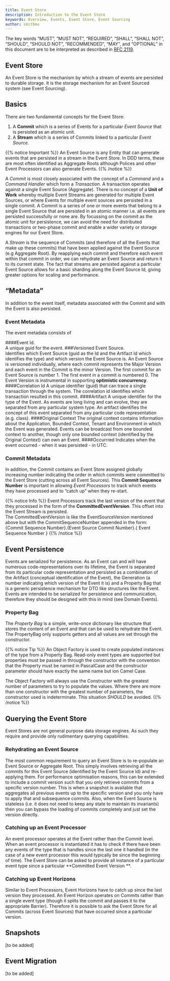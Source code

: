 ```yaml
---
title: Event Store
description: Introduction to the Event Store
keywords: Overview, Events, Event Store, Event Sourcing
author: smithmx
---
```

The key words “MUST”, “MUST NOT”, “REQUIRED”, “SHALL”, “SHALL NOT”, “SHOULD”, “SHOULD NOT”,
“RECOMMENDED”, “MAY”, and “OPTIONAL” in this document are to be interpreted as described in
[RFC 2119](https://tools.ietf.org/html/rfc2119).

## Event Store

An Event Store is the mechanism by which a stream of events are persisted to durable storage.  It is the storage mechanism for an Event Sourced system (see Event Sourcing).

## Basics

There are two fundamental concepts for the Event Store:

1. A **Commit** which is a series of Events for a particular *Event Source* that is persisted as an atomic unit.
2. A **Stream** which is a series of Commits linked to a particular *Event Source*.  

{{% notice Important %}}
An Event Source is any Entity that can generate events that are persisted in a stream in the Event Store.  In DDD terms, these are most often identified as Aggregate Roots although Polices and other Event Processors can also generate Events.
{{% /notice %}}

A *Commit* is most closely associated with the concept of a *Command* and a *Command Handler* which form a *Transaction*.  A transaction operates against a single Event Source (Aggregate).  There is no concept of a **Unit of Work** whereby multiple Event Streams are generated for multiple Event Sources, or where Events for multiple event sources are persisted in a single commit.  A Commit is a series of one or more events that belong to a single Event Source that are persisted in an atomic manner i.e. all events are persisted successfully or none are.  By focussing on the commit as the atomic unit for persistence, we can avoid the need for distributed transactions or two-phase commit and enable a wider variety or storage engines for our Event Store.

A *Stream* is the sequence of Commits (and therefore of all the Events that make up these commits) that have been applied against the Event Source (e.g Aggregate Root).  By reapplying each commit and therefore each event within that commit in order, we can rehydrate an Event Source and return it to its current state.  The fact that streams are persisted against a particular Event Source allows for a basic sharding along the Event Source Id, giving greater options for scaling and performance.

## “Metadata” 

In addition to the event itself, metadata associated with the Commit and with the Event is also persisted.  

### Event Metadata

The event metadata consists of 

####Event Id.  
A unique guid for the event.
###Versioned Event Source.  
Identifies which Event Source (guid as the Id and the Artifact Id which identifies the type) and which version the Event Source is.  An Event Source is versioned individually, where each commit represents the Major Version and each event in the Commit is the minor Version.
The first commit for an Event Source is number 1.  The first event in a commit is numbered 0.
The Event Version is instrumental in supporting **optimistic concurrency**.  
####Correlation Id
A unique identifier (guid) that can trace a single transaction through the system.  The correlation id identifies which transaction resulted in this commit.
####Artifact
A unique identifier for the type of the Event.  As events are long living and can evolve, they are separated from any particular system type.  An artifact identifies the concept of this event separated from any particular code representation (e.g. class).
####Original Context 
The original context contains information about the Application, Bounded Context, Tenant and Environment in which the Event was generated.  Events can be broadcast from one bounded context to another, though only one bounded context (identified by the Original Context) can own an Event.
####Occurrred
Indicates when the event occurred - when it was persisted - in UTC.

### Commit Metadata

In addition, the Commit contains an Event Store assigned globally increasing number indicating the order in which commits were committed to the Event Store (cutting across all Event Sources).  This **Commit Sequence Number** is important in allowing *Event Processors* to track which events they have processed and to “catch up” when they re-start.

{{% notice Info %}}
Event Processors track the last version of the event that they processed in the form of the **CommittedEventVersion**.  This offset into the Event Stream is persisted.  
The CommittedEventVersion is like the EventSourceVersion mentioned above but with the CommitSequenceNumber appended in the form:
{Commit Sequence Number}.{Event Source Commit Number}.{ Event Sequence Number }
{{% /notice %}}


## Event Persistence

Events are serialized for persistence.  As an Event can and will have numerous code-representations over its lifetime, the Event is separated from its particular code representation and persisted as a combination of the Artifact (conceptual identification of the Event), the Generation (a number indicating which version of the Event it is) and a Property Bag that is a generic persistence mechanism for DTO like structures like the Event.  Events are intended to be serialized for persistence and communication, therefore they should be designed with this in mind (see Domain Events).

### Property Bag
The *Property Bag* is a simple, write-once dictionary like structure that stores the content of an Event and that can be used to rehydrate the Event.  The PropertyBag only supports getters and all values are set through the constructor.

{{% notice Tip %}}
An Object Factory is used to create populated instances of the type from a Property Bag.  Read-only event types are supported but properties must be passed in through the constructor with the convention that the Property must be named in PascalCase and the constructor parameter should have exactly the same name but ion Camel Case.

The Object Factory will always use the Constructor with the greatest number of parameters to try to populate the values.  Where there are more than one constructor with the greatest number of parameters, the constructor used is indeterminate.  This situation *SHOULD* be avoided. 
{{% /notice %}}

## Querying the Event Store

Event Stores are not general purpose data storage engines.  As such they require and provide only rudimentary querying capabilities.

### Rehydrating an Event Source

The most common requirement to query an Event Store is to re-populate an Event Source or Aggregate Root.  This simply involves retrieving all the commits for this Event Source (identified by the Event Source Id) and re-applying them.  For performance optimisation reasons, this can be extended to include a commit version such that you only retrieve commits from a specific version number.  This is when a snapshot is available that aggregates all previous events up to the specific version and you only have to apply that and subsequence commits.  Also, when the Event Source is stateless (i.e. it does not need to keep any state to maintain its invariants) then you can bypass the loading of commits completely and just set the version directly.

### Catching up an Event Processor

An event processor operates at the Event rather than the Commit level.  When an event processor is instantiated it has to check if there have been any events of the type that is handles since the last one it handled (in the case of a new event processor this would typically be since the beginning of time).  The Event Store can be asked to provide all instance of a particular event type since a particular **Committed Event Version **.

### Catching up Event Horizons

Similar to Event Processors, Event Horizons have to catch up since the last version they processed.  An Event Horizon operates on Commits rather than a single event type (though it splits the commit and passes it to the appropriate Barrier).  Therefore it is possible to ask the Event Store for all Commits (across Event Sources) that have occurred since a particular version.

## Snapshots

[to be added]


## Event Migration

[to be added]




